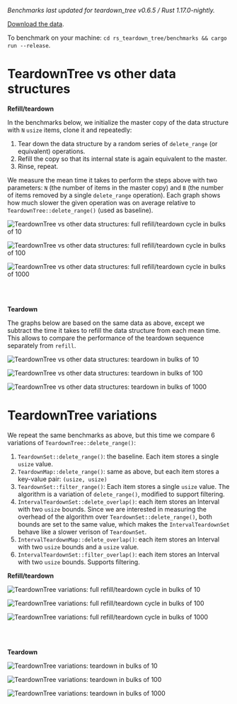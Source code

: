 *Benchmarks last updated for teardown_tree v0.6.5 / Rust 1.17.0-nightly.*


[Download the data][1].

To benchmark on your machine: ``cd rs_teardown_tree/benchmarks && cargo run --release``.

[1]: benchmarks.ods


TeardownTree vs other data structures
=====================================

**Refill/teardown**

In the benchmarks below, we initialize the master copy of the data structure with `N` `usize` items, clone it and 
repeatedly:

1. Tear down the data structure by a random series of `delete_range` (or equivalent) operations.
1. Refill the copy so that its internal state is again equivalent to the master.
1. Rinse, repeat.

We measure the mean time it takes to perform the steps above with two parameters: `N` (the number of items 
in the master copy) and `B` (the number of items removed by a single `delete_range` operation). Each graph shows 
how much slower the given operation was on average relative to `TeardownTree::delete_range()` (used as baseline).

![TeardownTree vs other data structures: full refill/teardown cycle in bulks of 10](ds_full_refill_teardown_10.png?raw=true "full cycle/10")

![TeardownTree vs other data structures: full refill/teardown cycle in bulks of 100](ds_full_refill_teardown_100.png?raw=true "full cycle/100")

![TeardownTree vs other data structures: full refill/teardown cycle in bulks of 1000](ds_full_refill_teardown_1000.png?raw=true "full cycle/1000")

<br>
<br>
    
**Teardown**

The graphs below are based on the same data as above, except we subtract the time it takes to refill the data structure
from each mean time. This allows to compare the performance of the teardown sequence separately from `refill`.

![TeardownTree vs other data structures: teardown in bulks of 10](ds_teardown_10.png?raw=true "teardown/10")

![TeardownTree vs other data structures: teardown in bulks of 100](ds_teardown_100.png?raw=true "teardown/100")

![TeardownTree vs other data structures: teardown in bulks of 1000](ds_teardown_1000.png?raw=true "teardown/1000")


TeardownTree variations
=====================================

We repeat the same benchmarks as above, but this time we compare 6 variations of `TeardownTree::delete_range()`:

1. `TeardownSet::delete_range()`: the baseline. Each item stores a single `usize` value.
1. `TeardownMap::delete_range()`: same as above, but each item stores a key-value pair: `(usize, usize)`
1. `TeardownSet::filter_range()`: Each item stores a single `usize` value. The algorithm is a variation of `delete_range()`, modified to support filtering.
1. `IntervalTeardownSet::delete_overlap()`: each item stores an Interval with two `usize` bounds. Since we are interested in measuring the overhead of the algorithm over `TeardownSet::delete_range()`, both bounds are set to the same value, which makes the `IntervalTeardownSet` behave like a slower verison of `TeardownSet`.
1. `IntervalTeardownMap::delete_overlap()`: each item stores an Interval with two `usize` bounds and a `usize` value. 
1. `IntervalTeardownSet::filter_overlap()`: each item stores an Interval with two `usize` bounds. Supports filtering.

**Refill/teardown**

![TeardownTree variations: full refill/teardown cycle in bulks of 10](var_full_refill_teardown_10.png?raw=true "full cycle/10")

![TeardownTree variations: full refill/teardown cycle in bulks of 100](var_full_refill_teardown_100.png?raw=true "full cycle/100")

![TeardownTree variations: full refill/teardown cycle in bulks of 1000](var_full_refill_teardown_1000.png?raw=true "full cycle/1000")

<br>
<br>
    
**Teardown**

![TeardownTree variations: teardown in bulks of 10](var_teardown_10.png?raw=true "teardown/10")

![TeardownTree variations: teardown in bulks of 100](var_teardown_100.png?raw=true "teardown/100")

![TeardownTree variations: teardown in bulks of 1000](var_teardown_1000.png?raw=true "teardown/1000")
